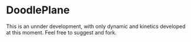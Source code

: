 # DoodlePlane
This is an unnder development, with only dynamic and kinetics developed at this moment. Feel free to suggest and fork.
